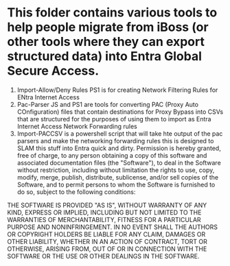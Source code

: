 # This folder contains various tools to help people migrate from iBoss (or other tools where they can export structured data) into Entra Global Secure Access.

1. Import-Allow/Deny Rules PS1 is for creating Network Filtering Rules for ENtra Internet Access
2. Pac-Parser JS and PS1 are tools for converting PAC (Proxy Auto COnfiguration) files that contain destinations for Proxy Bypass into CSVs that are structured for the purposes of using them to import as Entra Internet Access Network Forwarding rules
3. Import-PACCSV is a powershell script that will take hte output of the pac parsers and make the networking forwarding rules
this is designed to SLAM this stuff into Entra quick and dirty. 
Permission is hereby granted, free of charge, to any person obtaining a copy of this software and associated documentation files (the "Software"), to deal in the Software without restriction, including without limitation the rights to use, copy, modify, merge, publish, distribute, sublicense, and/or sell copies of the Software, and to permit persons to whom the Software is furnished to do so, subject to the following conditions:


THE SOFTWARE IS PROVIDED "AS IS", WITHOUT WARRANTY OF ANY KIND, EXPRESS OR IMPLIED, INCLUDING BUT NOT LIMITED TO THE WARRANTIES OF MERCHANTABILITY, FITNESS FOR A PARTICULAR PURPOSE AND NONINFRINGEMENT. IN NO EVENT SHALL THE AUTHORS OR COPYRIGHT HOLDERS BE LIABLE FOR ANY CLAIM, DAMAGES OR OTHER LIABILITY, WHETHER IN AN ACTION OF CONTRACT, TORT OR OTHERWISE, ARISING FROM, OUT OF OR IN CONNECTION WITH THE SOFTWARE OR THE USE OR OTHER DEALINGS IN THE SOFTWARE.
